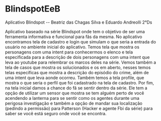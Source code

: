 # BlindspotEeB
Aplicativo Blindspot -- Beatriz das Chagas Silva e Eduardo Andreolli 2°Ds 

Aplicativo baseado na série Blindspot onde tem o objetivo de ser uma ferramenta informativa e funcional para fãs da mesma. 
No aplicativo encontramos tela de cadastro e login que simulam o que seria a entrada do usuário no ambiente inicial do aplicativo.
Temos tela que mostra os personagens com uma intent para conhecermos o elenco e tela especificada para a descrição de dois personagens
com uma intent que leva ao youtube para relembrar os marcos deles na série. Vemos também a tela de casos que mostra os solucionados e os 
em aberto, nesses temos telas especificas que mostra a descrição do episódio do crime, além de uma intent que leva aonde ocorreu. Também temos
a tela profile, que mostra o que seria o perfil que foi cadastrado na tela de cadastro. 
Por fim, na tela inicial damos a chance do fã se sentir dentro da série. Ele tem a opção de utilizar um sensor que mostra se tem alguém perto
de você acendendo a lanterna para se sentir como os agentes durante uma perigosa investigação e também a opção de mandar sua localização (pedindo a permissão) 
para Patterson (Hacker e agente Fbi da série) para saber se você está seguro onde você se encontra. 
